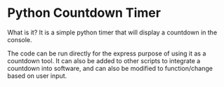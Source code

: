 # Python Countdown Timer

What is it? It is a simple python timer that will display a countdown in the console.

The code can be run directly for the express purpose of using it as a countdown tool. It can also be added to other scripts to integrate a countdown into software, and can also be modified to function/change based on user input.
